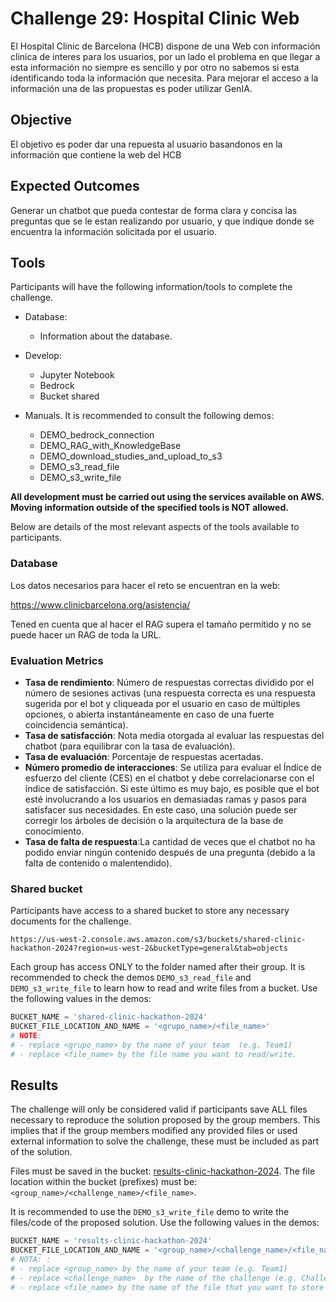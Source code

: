 # Challenge 29: Hospital Clinic Web

El Hospital Clinic de Barcelona (HCB) dispone de una Web con información clinica de interes para los usuarios, por un lado el problema en que llegar a esta información no siempre es sencillo y por otro no sabemos si esta identificando toda la información que necesita. Para mejorar el acceso a la información una de las propuestas es poder utilizar GenIA. 

## Objective

El objetivo es poder dar una repuesta al usuario basandonos en la información que contiene la web del HCB

## Expected Outcomes

Generar un chatbot que pueda contestar de forma clara y concisa las preguntas que se le estan realizando por usuario, y que indique donde se encuentra la información solicitada por el usuario.

## Tools

Participants will have the following information/tools to complete the challenge.

- Database:
    - Information about the database.

- Develop:
    - Jupyter Notebook
    - Bedrock
    - Bucket shared

- Manuals. It is recommended to consult the following demos:
    - DEMO_bedrock_connection
    - DEMO_RAG_with_KnowledgeBase
    - DEMO_download_studies_and_upload_to_s3
    - DEMO_s3_read_file
    - DEMO_s3_write_file


**All development must be carried out using the services available on AWS. Moving information outside of the specified tools is NOT allowed.**

Below are details of the most relevant aspects of the tools available to participants.

### Database

Los datos necesarios para hacer el reto se encuentran en la web:

https://www.clinicbarcelona.org/asistencia/

Tened en cuenta que al hacer el RAG supera el tamaño permitido y no se puede hacer un RAG de toda la URL.

### Evaluation Metrics

- **Tasa de rendimiento**: Número de respuestas correctas dividido por el número de sesiones activas (una respuesta correcta es una respuesta sugerida por el bot y cliqueada por el usuario en caso de múltiples opciones, o abierta instantáneamente en caso de una fuerte coincidencia semántica).
- **Tasa de satisfacción**: Nota media otorgada al evaluar las respuestas del chatbot (para equilibrar con la tasa de evaluación).
- **Tasa de evaluación**: Porcentaje de respuestas acertadas.
- **Número promedio de interacciones**: Se utiliza para evaluar el Índice de esfuerzo del cliente (CES) en el chatbot y debe correlacionarse con el índice de satisfacción. Si este último es muy bajo, es posible que el bot esté involucrando a los usuarios en demasiadas ramas y pasos para satisfacer sus necesidades. En este caso, una solución puede ser corregir los árboles de decisión o la arquitectura de la base de conocimiento.
- **Tasa de falta de respuesta**:La cantidad de veces que el chatbot no ha podido enviar ningún contenido después de una pregunta (debido a la falta de contenido o malentendido).


### Shared bucket

Participants have access to a shared bucket to store any necessary documents for the challenge.

```
https://us-west-2.console.aws.amazon.com/s3/buckets/shared-clinic-hackathon-2024?region=us-west-2&bucketType=general&tab=objects
```

Each group has access ONLY to the folder named after their group. It is recommended to check the demos `DEMO_s3_read_file` and `DEMO_s3_write_file` to learn how to read and write files from a bucket. Use the following values in the demos:

```python
BUCKET_NAME = 'shared-clinic-hackathon-2024'
BUCKET_FILE_LOCATION_AND_NAME = '<grupo_name>/<file_name>'
# NOTE:
# - replace <grupo_name> by the name of your team  (e.g. Team1)
# - replace <file_name> by the file name you want to read/write.
```

## Results

The challenge will only be considered valid if participants save ALL files necessary to reproduce the solution proposed by the group members. This implies that if the group members modified any provided files or used external information to solve the challenge, these must be included as part of the solution.

Files must be saved in the bucket: [results-clinic-hackathon-2024](https://us-west-2.console.aws.amazon.com/s3/buckets/results-clinic-hackathon-2024?region=us-west-2&bucketType=general&tab=objects). The file location within the bucket (prefixes) must be: `<group_name>/<challenge_name>/<file_name>`.

It is recommended to use the `DEMO_s3_write_file` demo to write the files/code of the proposed solution. Use the following values in the demos:

```python
BUCKET_NAME = 'results-clinic-hackathon-2024'
BUCKET_FILE_LOCATION_AND_NAME = '<group_name>/<challenge_name>/<file_name>'
# NOTA: :
# - replace <group_name> by the name of your team (e.g. Team1)
# - replace <challenge_name>  by the name of the challenge (e.g. Challenge1)
# - replace <file_name> by the name of the file that you want to store (e.g., main_code_challenge1.ipynb)

```









